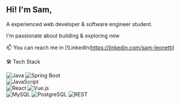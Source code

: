 ## Hi! I'm Sam, 
A experienced web developer & software engineer student.

I'm passionate about building & exploring new 


📫 You can reach me in 
[!LinkedIn(https://linkedin.com/sam-leonetti)

🛠 Tech Stack  

![Java](https://img.shields.io/badge/Java-11-red) ![Spring Boot](https://img.shields.io/badge/Spring_Boot-6DB33F?style=flat-square&logo=spring&logoColor=white)  
![JavaScript](https://img.shields.io/badge/JavaScript-ES6-yellow)  
![React](https://img.shields.io/badge/React-61DAFB?style=flat-square&logo=react&logoColor=black) ![Vue.js](https://img.shields.io/badge/Vue.js-42b883?style=flat-square&logo=vue.js&logoColor=white)  
![MySQL](https://img.shields.io/badge/MySQL-4479A1?style=flat-square&logo=mysql&logoColor=white)
![PostgreSQL](https://img.shields.io/badge/PostgreSQL-336791?style=flat-square&logo=postgresql&logoColor=white)
![REST](https://img.shields.io/badge/REST-00A400?style=flat-square)


<!--
**sammielab/sammielab** is a ✨ _special_ ✨ repository because its `README.md` (this file) appears on your GitHub profile.

Here are some ideas to get you started:

- 🔭 I’m currently working on ...
- 🌱 I’m currently learning ...
 I’m looking for 
- 😄 Pronouns: ...

